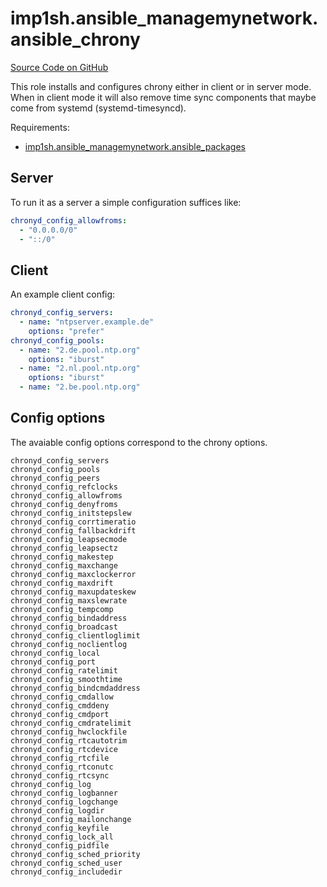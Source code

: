 # imp1sh.ansible_managemynetwork.ansible_chrony

[Source Code on GitHub](https://github.com/imp1sh/ansible_managemynetwork/tree/main/roles/ansible_chrony)

This role installs and configures chrony either in client or in server mode. When in client mode it will also remove time sync components that maybe come from systemd (systemd-timesyncd).

Requirements:
- [imp1sh.ansible_managemynetwork.ansible_packages](https://wiki.junicast.de/en/junicast/docs/AnsibleManagemynetworkCollection/rolePackages)

## Server
To run it as a server a simple configuration suffices like:
```yaml
chronyd_config_allowfroms:
  - "0.0.0.0/0"
  - "::/0"
```

## Client

An example client config:
```yaml
chronyd_config_servers:
  - name: "ntpserver.example.de"
    options: "prefer"
chronyd_config_pools:
  - name: "2.de.pool.ntp.org"
    options: "iburst"
  - name: "2.nl.pool.ntp.org"
    options: "iburst"
  - name: "2.be.pool.ntp.org"
```

## Config options

The avaiable config options correspond to the chrony options.

```
chronyd_config_servers
chronyd_config_pools
chronyd_config_peers
chronyd_config_refclocks
chronyd_config_allowfroms
chronyd_config_denyfroms
chronyd_config_initstepslew
chronyd_config_corrtimeratio
chronyd_config_fallbackdrift
chronyd_config_leapsecmode
chronyd_config_leapsectz
chronyd_config_makestep
chronyd_config_maxchange
chronyd_config_maxclockerror
chronyd_config_maxdrift
chronyd_config_maxupdateskew
chronyd_config_maxslewrate
chronyd_config_tempcomp
chronyd_config_bindaddress
chronyd_config_broadcast
chronyd_config_clientloglimit
chronyd_config_noclientlog
chronyd_config_local
chronyd_config_port
chronyd_config_ratelimit
chronyd_config_smoothtime
chronyd_config_bindcmdaddress
chronyd_config_cmdallow
chronyd_config_cmddeny
chronyd_config_cmdport
chronyd_config_cmdratelimit
chronyd_config_hwclockfile
chronyd_config_rtcautotrim
chronyd_config_rtcdevice
chronyd_config_rtcfile
chronyd_config_rtconutc
chronyd_config_rtcsync
chronyd_config_log
chronyd_config_logbanner
chronyd_config_logchange
chronyd_config_logdir
chronyd_config_mailonchange
chronyd_config_keyfile
chronyd_config_lock_all
chronyd_config_pidfile
chronyd_config_sched_priority
chronyd_config_sched_user
chronyd_config_includedir
```
